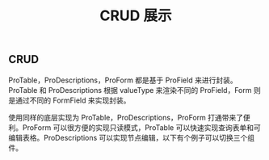 ﻿---
title: CRUD 展示
nav:
  title: Playground
  path: /playground/
group:
  path: /
---

## CRUD

ProTable，ProDescriptions，ProForm 都是基于 ProField 来进行封装。ProTable 和 ProDescriptions 根据 valueType 来渲染不同的 ProField，Form 则是通过不同的 FormField 来实现封装。

使用同样的底层实现为 ProTable，ProDescriptions，ProForm 打通带来了便利。ProForm 可以很方便的实现只读模式，ProTable 可以快速实现查询表单和可编辑表格。ProDescriptions 可以实现节点编辑，以下有个例子可以切换三个组件。

<code src="../../packages/table/src/demos/crud.tsx"  iframe="650px" >
